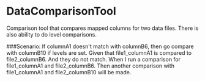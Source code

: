 # DataComparisonTool
Comparison tool that compares mapped columns for two data files.  There is also ability to do level comparisons. 

###Scenario: If columnA1 doesn't match with columnB6, then go compare with columnB10 if levels are set.
Given that file1_columnA1 is compared to file2_columnB6.
And they do not match.
When I run a comparison for file1_columnA1 and file2_columnB6.
Then another comparison with file1_columnA1 and file2_columnB10 will be made.

